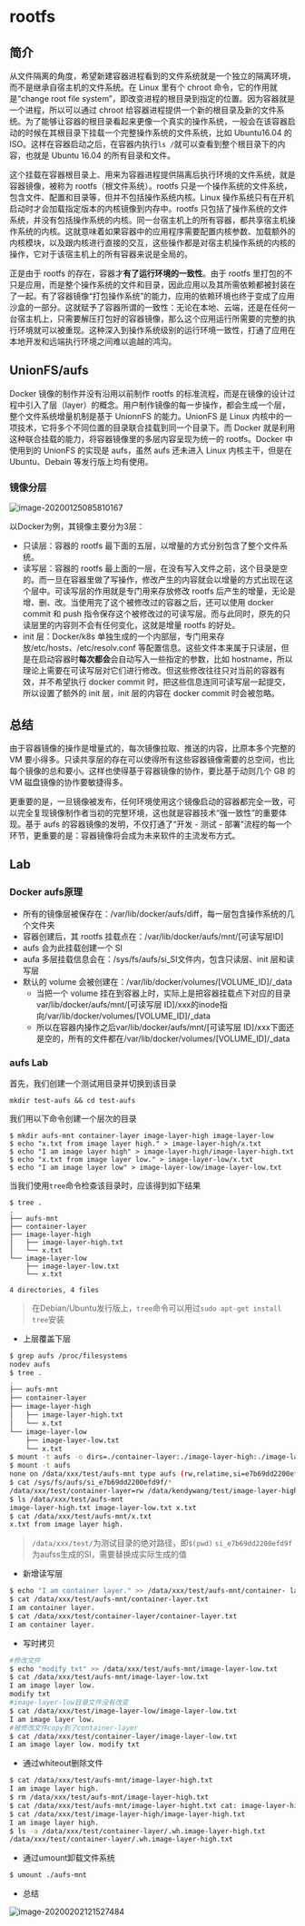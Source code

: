 # rootfs

## 简介

从文件隔离的角度，希望新建容器进程看到的文件系统就是一个独立的隔离环境，而不是继承自宿主机的文件系统。在 Linux 里有个 chroot 命令，它的作用就是“change root file system”，即改变进程的根目录到指定的位置。因为容器就是一个进程，所以可以通过 chroot 给容器进程提供一个新的根目录及新的文件系统。为了能够让容器的根目录看起来更像一个真实的操作系统，一般会在该容器启动的时候在其根目录下挂载一个完整操作系统的文件系统，比如 Ubuntu16.04 的 ISO。这样在容器启动之后，在容器内执行`ls /`就可以查看到整个根目录下的内容，也就是 Ubuntu 16.04 的所有目录和文件。

这个挂载在容器根目录上、用来为容器进程提供隔离后执行环境的文件系统，就是容器镜像，被称为 rootfs（根文件系统）。rootfs 只是一个操作系统的文件系统，包含文件、配置和目录等，但并不包括操作系统内核。Linux 操作系统只有在开机启动时才会加载指定版本的内核镜像到内存中。rootfs 只包括了操作系统的文件系统，并没有包括操作系统的内核。同一台宿主机上的所有容器，都共享宿主机操作系统的内核。这就意味着如果容器中的应用程序需要配置内核参数、加载额外的内核模块，以及跟内核进行直接的交互，这些操作都是对宿主机操作系统的内核的操作，它对于该宿主机上的所有容器来说是全局的。

正是由于 rootfs 的存在，容器才**有了运行环境的一致性**。由于 rootfs 里打包的不只是应用，而是整个操作系统的文件和目录，因此应用以及其所需依赖都被封装在了一起。有了容器镜像“打包操作系统”的能力，应用的依赖环境也终于变成了应用沙盒的一部分。这就赋予了容器所谓的一致性：无论在本地、云端，还是在任何一台宿主机上，只需要解压打包好的容器镜像，那么这个应用运行所需要的完整的执行环境就可以被重现。这种深入到操作系统级别的运行环境一致性，打通了应用在本地开发和远端执行环境之间难以逾越的鸿沟。

## UnionFS/aufs

 Docker 镜像的制作并没有沿用以前制作 rootfs 的标准流程，而是在镜像的设计过程中引入了层（layer）的概念。用户制作镜像的每一步操作，都会生成一个层，整个文件系统增量机制是基于 UnionnFS 的能力。UnionFS 是 Linux 内核中的一项技术，它将多个不同位置的目录联合挂载到同一个目录下。而 Docker 就是利用这种联合挂载的能力，将容器镜像里的多层内容呈现为统一的 rootfs。Docker 中使用到的 UnionFS 的实现是 aufs，虽然 aufs 还未进入 Linux 内核主干，但是在 Ubuntu、Debain 等发行版上均有使用。

### 镜像分层

![image-20200125085810167](../figures/image-20200125085810167.png)

以Docker为例，其镜像主要分为3层：

- 只读层：容器的 rootfs 最下面的五层，以增量的方式分别包含了整个文件系统。
- 读写层：容器的 rootfs 最上面的一层，在没有写入文件之前，这个目录是空的。而一旦在容器里做了写操作，修改产生的内容就会以增量的方式出现在这个层中。可读写层的作用就是专门用来存放修改 rootfs 后产生的增量，无论是增、删、改。当使用完了这个被修改过的容器之后，还可以使用 docker commit 和 push 指令保存这个被修改过的可读写层。而与此同时，原先的只读层里的内容则不会有任何变化，这就是增量 rootfs 的好处。
- init 层：Docker/k8s 单独生成的一个内部层，专门用来存放/etc/hosts、/etc/resolv.conf 等配置信息。这些文件本来属于只读层，但是在启动容器时**每次都会**会自动写入一些指定的参数，比如 hostname，所以理论上需要在可读写层对它们进行修改。但这些修改往往只对当前的容器有效，并不希望执行 docker commit 时，把这些信息连同可读写层一起提交，所以设置了额外的 init 层，init 层的内容在 docker commit 时会被忽略。

## 总结

由于容器镜像的操作是增量式的，每次镜像拉取、推送的内容，比原本多个完整的 VM 要小得多。只读共享层的存在可以使得所有这些容器镜像需要的总空间，也比每个镜像的总和要小。这样也使得基于容器镜像的协作，要比基于动则几个 GB 的 VM 磁盘镜像的协作要敏捷得多。

更重要的是，一旦镜像被发布，任何环境使用这个镜像启动的容器都完全一致，可以完全复现镜像制作者当初的完整环境，这也就是容器技术“强一致性”的重要体现。基于 aufs 的容器镜像的发明，不仅打通了“开发 - 测试 - 部署”流程的每一个环节，更重要的是：容器镜像将会成为未来软件的主流发布方式。

## Lab

### Docker aufs原理

- 所有的镜像层被保存在：/var/lib/docker/aufs/diff，每一层包含操作系统的几个文件夹
- 容器创建后，其 rootfs 挂载点在：/var/lib/docker/aufs/mnt/[可读写层ID]
- aufs 会为此挂载创建一个 SI
- aufa 多层挂载信息会在：/sys/fs/aufs/si_SI文件内，包含只读层、init 层和读写层
- 默认的 volume 会被创建在：/var/lib/docker/volumes/[VOLUME_ID]/_data
  - 当把一个 volume 挂在到容器上时，实际上是把容器挂载点下对应的目录var/lib/docker/aufs/mnt/[可读写层 ID]/xxx的inode指向/var/lib/docker/volumes/[VOLUME_ID]/_data
  - 所以在容器内操作之后var/lib/docker/aufs/mnt/[可读写层 ID]/xxx下面还是空的，所有的文件都在/var/lib/docker/volumes/[VOLUME_ID]/_data

### aufs Lab

首先，我们创建一个测试用目录并切换到该目录

```shell
mkdir test-aufs && cd test-aufs
```

我们用以下命令创建一个层次的目录

```shell
$ mkdir aufs-mnt container-layer image-layer-high image-layer-low
$ echo "x.txt from image layer high." > image-layer-high/x.txt
$ echo "I am image layer high" > image-layer-high/image-layer-high.txt
$ echo "x.txt from image layer low." > image-layer-low/x.txt
$ echo "I am image layer low" > image-layer-low/image-layer-low.txt
```

当我们使用`tree`命令检查该目录时，应该得到如下结果

```shell
$ tree .
.
├── aufs-mnt
├── container-layer
├── image-layer-high
│   ├── image-layer-high.txt
│   └── x.txt
└── image-layer-low
    ├── image-layer-low.txt
    └── x.txt

4 directories, 4 files
```

> 在Debian/Ubuntu发行版上，`tree`命令可以用过`sudo apt-get install tree`安装

- 上层覆盖下层

```bash
$ grep aufs /proc/filesystems
nodev aufs
$ tree .
.
├── aufs-mnt
├── container-layer
├── image-layer-high
│   ├── image-layer-high.txt
│   └── x.txt
└── image-layer-low
    ├── image-layer-low.txt
    └── x.txt
$ mount -t aufs -o dirs=./container-layer:./image-layer-high:./image-layer-low none ./aufs-mnt
$ mount -t aufs
none on /data/xxx/test/aufs-mnt type aufs (rw,relatime,si=e7b69dd2200efd9f)
$ cat /sys/fs/aufs/si_e7b69dd2200efd9f/*
/data/xxx/test/container-layer=rw /data/kendywang/test/image-layer-high=ro /data/xxx/test/image-layer-low=ro
$ ls /data/xxx/test/aufs-mnt
image-layer-high.txt image-layer-low.txt x.txt
$ cat /data/xxx/test/aufs-mnt/x.txt
x.txt from image layer high.
```

> `/data/xxx/test/`为测试目录的绝对路径，即`$(pwd)`
> `si_e7b69dd2200efd9f`为aufss生成的SI，需要替换成实际生成的值

- 新增读写层

```bash
$ echo "I am container layer." >> /data/xxx/test/aufs-mnt/container- layer.txt
$ cat /data/xxx/test/aufs-mnt/container-layer.txt
I am container layer.
$ cat /data/xxx/test/container-layer/container-layer.txt
I am container layer.
```

- 写时拷贝

```bash
#修改文件
$ echo "modify txt" >> /data/xxx/test/aufs-mnt/image-layer-low.txt 
$ cat /data/xxx/test/aufs-mnt/image-layer-low.txt
I am image layer low.
modify txt
#image-layer-low目录文件没有改变
$ cat /data/xxx/test/image-layer-low/image-layer-low.txt
I am image layer low.
#被修改文件copy到了container-layer
$ cat /data/xxx/test/container-layer/image-layer-low.txt
I am image layer low. modify txt
```

- 通过whiteout删除文件

```bash
$ cat /data/xxx/test/aufs-mnt/image-layer-high.txt
I am image layer high.
$ rm /data/xxx/test/aufs-mnt/image-layer-high.txt 
$ cat /data/xxx/test/aufs-mnt/image-layer-hight.txt cat: image-layer-hight.txt: No such file or directory
$ cat /data/xxx/test/image-layer-high/image-layer-high.txt
I am image layer high.
$ ls -a /data/xxx/test/container-layer/.wh.image-layer-high.txt
/data/xxx/test/container-layer/.wh.image-layer-high.txt
```

- 通过umount卸载文件系统

```bash
$ umount ./aufs-mnt
```

- 总结

![image-20200202121527484](../figures/image-20200202121527484.png)
